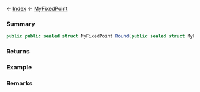 ← [Index](Api-Index) ← [MyFixedPoint](VRage.MyFixedPoint)

### Summary

```csharp
public public sealed struct MyFixedPoint Round(public sealed struct MyFixedPoint a)
```

### Returns

### Example

### Remarks

